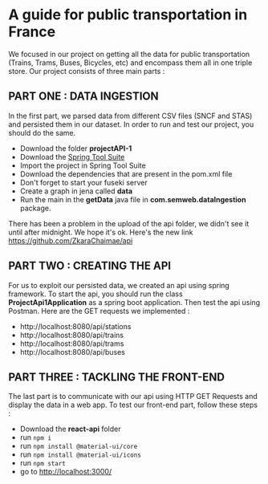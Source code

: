 # A guide for public transportation in France

We focused in our project on getting all the data for public transportation (Trains, Trams, Buses, Bicycles, etc) and encompass them all in one triple store. Our project consists of three main parts :

## PART ONE : DATA INGESTION
In the first part, we parsed data from different CSV files (SNCF and STAS) and persisted them in our dataset. In order to run and test our project, you should do the same.

* Download the folder **projectAPI-1**
* Download the [Spring Tool Suite](https://spring.io/tools)
* Import the project in Spring Tool Suite
* Download the dependencies that are present in the pom.xml file
* Don't forget to start your fuseki server
* Create a graph in jena called **data**
* Run the main in the **getData** java file in **com.semweb.dataIngestion** package.

There has been a problem in the upload of the api folder, we didn't see it until after midnight. We hope it's ok. Here's the new link <https://github.com/ZkaraChaimae/api>

## PART TWO : CREATING THE API
For us to exploit our persisted data, we created an api using spring framework. To start the api, you should run the class **ProjectApi1Application** as a spring boot application. Then test the api using Postman. Here are the GET requests we implemented :

* http://localhost:8080/api/stations
* http://localhost:8080/api/trains
* http://localhost:8080/api/trams
* http://localhost:8080/api/buses

## PART THREE : TACKLING THE FRONT-END
The last part is to communicate with our api using HTTP GET Requests and display the data in a web app. To test our front-end part, follow these steps :

* Download the **react-api** folder
* run `npm i`
* run `npm install @material-ui/core`
* run `npm install @material-ui/icons`
* run `npm start`
* go to <http://localhost:3000/>